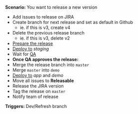 **Scenario:** You want to release a new version

- Add issues to release on JIRA
- Create branch for next release and set as default in Github
   - ie. if this is v3, create v4
- Delete the previous release branch
   - ie. if this is v3, delete v2
- [Prepare the release](../process/Release%20Candidate%20Preparation.md)
- [Deploy to](../process/Deployment) *staging*
- Wait for [QA](../process/QA.md)
- **Once QA approves the release:**
- Merge the release branch into `master`
- Merge `master` into `demo`
- [Deploy to](../process/Deployment.md) *app* and *demo*
- Move all issues to **Releasable**
- Release the JIRA version
- Tag the release on `master`
- Notify team of release

**Triggers:** Dev/Refresh branch
